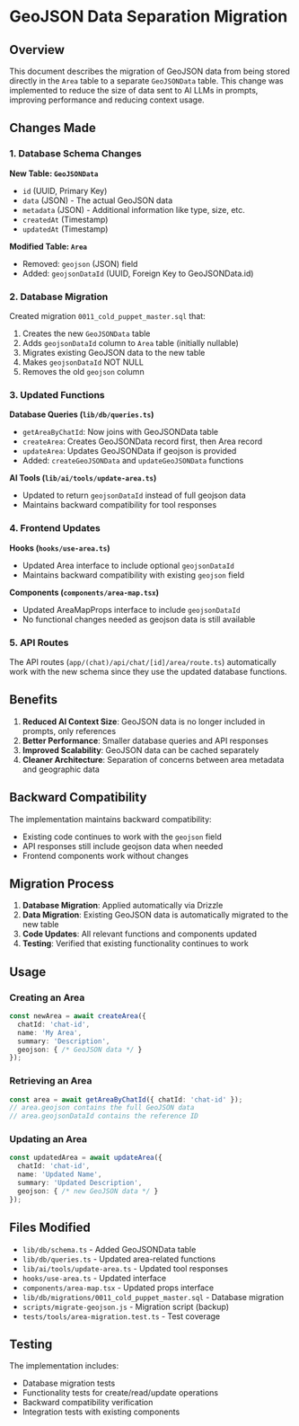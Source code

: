 # GeoJSON Data Separation Migration

## Overview

This document describes the migration of GeoJSON data from being stored directly in the `Area` table to a separate `GeoJSONData` table. This change was implemented to reduce the size of data sent to AI LLMs in prompts, improving performance and reducing context usage.

## Changes Made

### 1. Database Schema Changes

**New Table: `GeoJSONData`**
- `id` (UUID, Primary Key)
- `data` (JSON) - The actual GeoJSON data
- `metadata` (JSON) - Additional information like type, size, etc.
- `createdAt` (Timestamp)
- `updatedAt` (Timestamp)

**Modified Table: `Area`**
- Removed: `geojson` (JSON) field
- Added: `geojsonDataId` (UUID, Foreign Key to GeoJSONData.id)

### 2. Database Migration

Created migration `0011_cold_puppet_master.sql` that:
1. Creates the new `GeoJSONData` table
2. Adds `geojsonDataId` column to `Area` table (initially nullable)
3. Migrates existing GeoJSON data to the new table
4. Makes `geojsonDataId` NOT NULL
5. Removes the old `geojson` column

### 3. Updated Functions

**Database Queries (`lib/db/queries.ts`)**
- `getAreaByChatId`: Now joins with GeoJSONData table
- `createArea`: Creates GeoJSONData record first, then Area record
- `updateArea`: Updates GeoJSONData if geojson is provided
- Added: `createGeoJSONData` and `updateGeoJSONData` functions

**AI Tools (`lib/ai/tools/update-area.ts`)**
- Updated to return `geojsonDataId` instead of full geojson data
- Maintains backward compatibility for tool responses

### 4. Frontend Updates

**Hooks (`hooks/use-area.ts`)**
- Updated Area interface to include optional `geojsonDataId`
- Maintains backward compatibility with existing `geojson` field

**Components (`components/area-map.tsx`)**
- Updated AreaMapProps interface to include `geojsonDataId`
- No functional changes needed as geojson data is still available

### 5. API Routes

The API routes (`app/(chat)/api/chat/[id]/area/route.ts`) automatically work with the new schema since they use the updated database functions.

## Benefits

1. **Reduced AI Context Size**: GeoJSON data is no longer included in prompts, only references
2. **Better Performance**: Smaller database queries and API responses
3. **Improved Scalability**: GeoJSON data can be cached separately
4. **Cleaner Architecture**: Separation of concerns between area metadata and geographic data

## Backward Compatibility

The implementation maintains backward compatibility:
- Existing code continues to work with the `geojson` field
- API responses still include geojson data when needed
- Frontend components work without changes

## Migration Process

1. **Database Migration**: Applied automatically via Drizzle
2. **Data Migration**: Existing GeoJSON data is automatically migrated to the new table
3. **Code Updates**: All relevant functions and components updated
4. **Testing**: Verified that existing functionality continues to work

## Usage

### Creating an Area
```typescript
const newArea = await createArea({
  chatId: 'chat-id',
  name: 'My Area',
  summary: 'Description',
  geojson: { /* GeoJSON data */ }
});
```

### Retrieving an Area
```typescript
const area = await getAreaByChatId({ chatId: 'chat-id' });
// area.geojson contains the full GeoJSON data
// area.geojsonDataId contains the reference ID
```

### Updating an Area
```typescript
const updatedArea = await updateArea({
  chatId: 'chat-id',
  name: 'Updated Name',
  summary: 'Updated Description',
  geojson: { /* new GeoJSON data */ }
});
```

## Files Modified

- `lib/db/schema.ts` - Added GeoJSONData table
- `lib/db/queries.ts` - Updated area-related functions
- `lib/ai/tools/update-area.ts` - Updated tool responses
- `hooks/use-area.ts` - Updated interface
- `components/area-map.tsx` - Updated props interface
- `lib/db/migrations/0011_cold_puppet_master.sql` - Database migration
- `scripts/migrate-geojson.js` - Migration script (backup)
- `tests/tools/area-migration.test.ts` - Test coverage

## Testing

The implementation includes:
- Database migration tests
- Functionality tests for create/read/update operations
- Backward compatibility verification
- Integration tests with existing components 